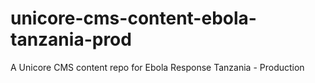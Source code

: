 unicore-cms-content-ebola-tanzania-prod
=======================================

A Unicore CMS content repo for Ebola Response Tanzania - Production
